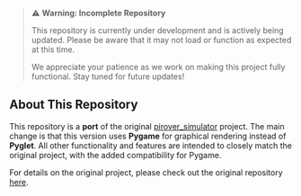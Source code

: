 > ⚠️ **Warning: Incomplete Repository**
>
> This repository is currently under development and is actively being updated. Please be aware that it may not load or function as expected at this time.
>
> We appreciate your patience as we work on making this project fully functional. Stay tuned for future updates!

## About This Repository

This repository is a **port** of the original [pirover_simulator](https://github.com/legorovers/pirover_simulator) project. The main change is that this version uses **Pygame** for graphical rendering instead of **Pyglet**. All other functionality and features are intended to closely match the original project, with the added compatibility for Pygame.

For details on the original project, please check out the original repository [here](https://github.com/legorovers/pirover_simulator).
